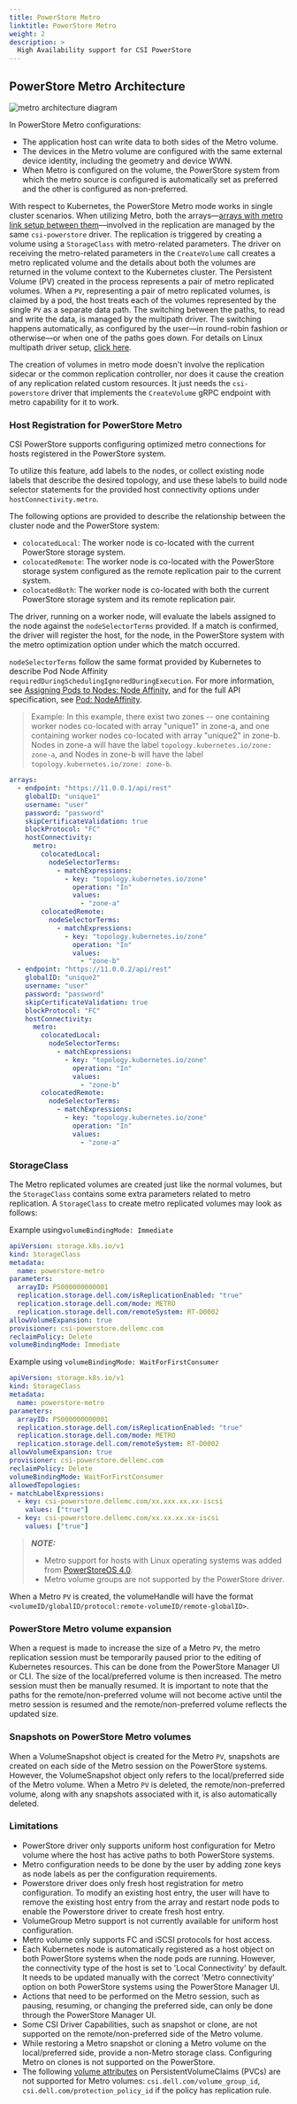 ```yaml
---
title: PowerStore Metro
linktitle: PowerStore Metro
weight: 2
description: >
  High Availability support for CSI PowerStore
---
```


## PowerStore Metro Architecture

![metro architecture diagram](../../../../../images/replication/powerstore-metro.png)

In PowerStore Metro configurations:
* The application host can write data to both sides of the Metro volume.
* The devices in the Metro volume are configured with the same external device identity, including the geometry and device WWN.
* When Metro is configured on the volume, the PowerStore system from which the metro source is configured is automatically set as preferred and the other is configured as non-preferred.

With respect to Kubernetes, the PowerStore Metro mode works in single cluster scenarios. When utilizing Metro, both the arrays—[arrays with metro link setup between them](../../../../getting-started/installation/kubernetes/powerstore/helm/csm-modules/replication/csi-driver/#on-storage-array)—involved in the replication are managed by the same `csi-powerstore` driver. The replication is triggered by creating a volume using a `StorageClass` with metro-related parameters.
The driver on receiving the metro-related parameters in the `CreateVolume` call creates a metro replicated volume and the details about both the volumes are returned in the volume context to the Kubernetes cluster. The Persistent Volume (PV) created in the process represents a pair of metro replicated volumes. When a `PV`, representing a pair of metro replicated volumes, is claimed by a pod, the host treats each of the volumes represented by the single `PV` as a separate data path. The switching between the paths, to read and write the data, is managed by the multipath driver. The switching happens automatically, as configured by the user—in round-robin fashion or otherwise—or when one of the paths goes down. For details on Linux multipath driver setup, [click here](../../../../getting-started/installation/kubernetes/powerstore/prerequisite/#linux-multipathing-requirements).

The creation of volumes in metro mode doesn't involve the replication sidecar or the common replication controller, nor does it cause the creation of any replication related custom resources. It just needs the `csi-powerstore` driver that implements the `CreateVolume` gRPC endpoint with metro capability for it to work.

### Host Registration for PowerStore Metro
CSI PowerStore supports configuring optimized metro connections for hosts registered in the PowerStore system.

To utilize this feature, add labels to the nodes, or collect existing node labels that describe the desired topology,
and use these labels to build node selector statements for the provided host connectivity options under `hostConnectivity.metro`.

The following options are provided to describe the relationship between the cluster node and the PowerStore system:
- `colocatedLocal`: The worker node is co-located with the current PowerStore storage system.
- `colocatedRemote`: The worker node is co-located with the PowerStore storage system configured as the remote replication pair to the current system.
- `colocatedBoth`: The worker node is co-located with both the current PowerStore storage system and its remote replication pair.

The driver, running on a worker node, will evaluate the labels assigned to the node against the `nodeSelectorTerms` provided. If a match is confirmed, the driver
will register the host, for the node, in the PowerStore system with the metro optimization option under which the match occurred.

`nodeSelectorTerms` follow the same format provided by Kubernetes to describe Pod Node Affinity `requiredDuringSchedulingIgnoredDuringExecution`. For more information, see
[Assigning Pods to Nodes: Node Affinity](https://kubernetes.io/docs/concepts/scheduling-eviction/assign-pod-node/#node-affinity), and for the full API
specification, see [Pod: NodeAffinity](https://kubernetes.io/docs/reference/kubernetes-api/workload-resources/pod-v1/#NodeAffinity).

> Example:
> In this example, there exist two zones -- one containing worker nodes co-located with array "unique1" in zone-a, and
> one containing worker nodes co-located with array "unique2" in zone-b. Nodes in zone-a will have the label `topology.kubernetes.io/zone: zone-a`,
> and Nodes in zone-b will have the label `topology.kubernetes.io/zone: zone-b`.
```yaml
arrays:
  - endpoint: "https://11.0.0.1/api/rest"
    globalID: "unique1"
    username: "user"
    password: "password"
    skipCertificateValidation: true
    blockProtocol: "FC"
    hostConnectivity:
      metro:
        colocatedLocal:
          nodeSelectorTerms:
            - matchExpressions:
              - key: "topology.kubernetes.io/zone"
                operation: "In"
                values:
                  - "zone-a"
        colocatedRemote:
          nodeSelectorTerms:
            - matchExpressions:
              - key: "topology.kubernetes.io/zone"
                operation: "In"
                values:
                  - "zone-b"
  - endpoint: "https://11.0.0.2/api/rest"
    globalID: "unique2"
    username: "user"
    password: "password"
    skipCertificateValidation: true
    blockProtocol: "FC"
    hostConnectivity:
      metro:
        colocatedLocal:
          nodeSelectorTerms:
            - matchExpressions:
              - key: "topology.kubernetes.io/zone"
                operation: "In"
                values:
                  - "zone-b"
        colocatedRemote:
          nodeSelectorTerms:
            - matchExpressions:
              - key: "topology.kubernetes.io/zone"
                operation: "In"
                values:
                  - "zone-a"
```

### StorageClass
The Metro replicated volumes are created just like the normal volumes, but the `StorageClass` contains some
extra parameters related to metro replication. A `StorageClass` to create metro replicated volumes may look as follows:

Example using`volumeBindingMode: Immediate`

```yaml
apiVersion: storage.k8s.io/v1
kind: StorageClass
metadata:
  name: powerstore-metro
parameters:
  arrayID: PS000000000001
  replication.storage.dell.com/isReplicationEnabled: "true"
  replication.storage.dell.com/mode: METRO
  replication.storage.dell.com/remoteSystem: RT-D0002
allowVolumeExpansion: true
provisioner: csi-powerstore.dellemc.com
reclaimPolicy: Delete
volumeBindingMode: Immediate
```

Example using `volumeBindingMode: WaitForFirstConsumer`

```yaml
apiVersion: storage.k8s.io/v1
kind: StorageClass
metadata:
  name: powerstore-metro
parameters:
  arrayID: PS000000000001
  replication.storage.dell.com/isReplicationEnabled: "true"
  replication.storage.dell.com/mode: METRO
  replication.storage.dell.com/remoteSystem: RT-D0002
allowVolumeExpansion: true
provisioner: csi-powerstore.dellemc.com
reclaimPolicy: Delete
volumeBindingMode: WaitForFirstConsumer
allowedTopologies:
- matchLabelExpressions:
  - key: csi-powerstore.dellemc.com/xx.xxx.xx.xx-iscsi
    values: ["true"]
  - key: csi-powerstore.dellemc.com/xx.xx.xx.xx-iscsi
    values: ["true"]
```

> _**NOTE:**_
> - Metro support for hosts with Linux operating systems was added from [PowerStoreOS 4.0](https://infohub.delltechnologies.com/en-us/l/dell-powerstore-metro-volume-1/introduction-4503/).</br>
> - Metro volume groups are not supported by the PowerStore driver.

When a Metro `PV` is created, the volumeHandle will have the format `<volumeID/globalID/protocol:remote-volumeID/remote-globalID>`.

### PowerStore Metro volume expansion
When a request is made to increase the size of a Metro `PV`, the metro replication session must be temporarily paused prior to the editing of Kubernetes resources. This can be done from the PowerStore Manager UI or CLI. The size of the local/preferred volume is then increased. The metro session must then be manually resumed. It is important to note that the paths for the remote/non-preferred volume will not become active until the metro session is resumed and the remote/non-preferred volume reflects the updated size.

### Snapshots on PowerStore Metro volumes
When a VolumeSnapshot object is created for the Metro `PV`, snapshots are created on each side of the Metro session on the PowerStore systems. However, the VolumeSnapshot object only refers to the local/preferred side of the Metro volume. When a Metro `PV` is deleted, the remote/non-preferred volume, along with any snapshots associated with it, is also automatically deleted.

### Limitations
- PowerStore driver only supports uniform host configuration for Metro volume where the host has active paths to both PowerStore systems.
- Metro configuration needs to be done by the user by adding zone keys as node labels as per the configuration requirements.
- Powerstore driver does only fresh host registration for metro configuration. To modify an existing host entry, the user will have to remove the existing host entry from the array and restart node pods to enable the Powerstore driver to create fresh host entry.
- VolumeGroup Metro support is not currently available for uniform host configuration.
- Metro volume only supports FC and iSCSI protocols for host access.
- Each Kubernetes node is automatically registered as a host object on both PowerStore systems when the node pods are running. However, the connectivity type of the host is set to 'Local Connectivity' by default. It needs to be updated manually with the correct 'Metro connectivity' option on both PowerStore systems using the PowerStore Manager UI.
- Actions that need to be performed on the Metro session, such as pausing, resuming, or changing the preferred side, can only be done through the PowerStore Manager UI.
- Some CSI Driver Capabilities, such as snapshot or clone, are not supported on the remote/non-preferred side of the Metro volume.
- While restoring a Metro snapshot or cloning a Metro volume on the local/preferred side, provide a non-Metro storage class. Configuring Metro on clones is not supported on the PowerStore.
- The following [volume attributes](../../../csidriver/features/powerstore/#configurable-volume-attributes-optional) on PersistentVolumeClaims (PVCs) are not supported for Metro volumes: `csi.dell.com/volume_group_id`, `csi.dell.com/protection_policy_id` if the policy has replication rule.
